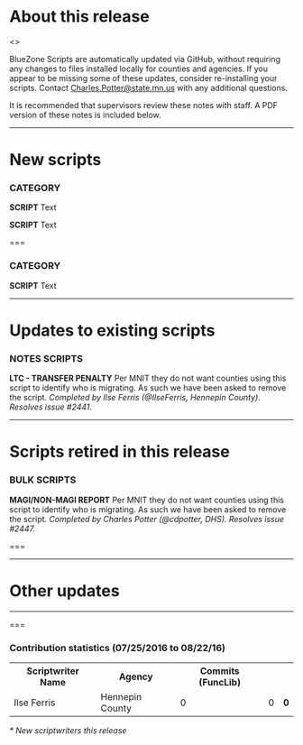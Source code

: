 About this release
===
<<INFO ABOUT THE RELEASE WILL GO HERE>>

BlueZone Scripts are automatically updated via GitHub, without requiring any changes to files installed locally for counties and agencies. If you appear to be missing some of these updates, consider re-installing your scripts. Contact Charles.Potter@state.mn.us with any additional questions.

It is recommended that supervisors review these notes with staff. A PDF version of these notes is included below.

--------------------------------------------------------------------------------------------------------------------------------------------------------------------
New scripts
===
### CATEGORY
**SCRIPT**
Text

**SCRIPT**
Text

===
### CATEGORY
**SCRIPT**
Text

--------------------------------------------------------------------------------------------------------------------------------------------------------------------
Updates to existing scripts
===
### NOTES SCRIPTS
**LTC - TRANSFER PENALTY**
Per MNIT they do not want counties using this script to identify who is migrating. As such we have been asked to remove the script. *Completed by Ilse Ferris (@IlseFerris, Hennepin County). Resolves issue #2441.*

--------------------------------------------------------------------------------------------------------------------------------------------------------------------
Scripts retired in this release
===
### BULK SCRIPTS
**MAGI/NON-MAGI REPORT**
Per MNIT they do not want counties using this script to identify who is migrating. As such we have been asked to remove the script. *Completed by Charles Potter (@cdpotter, DHS). Resolves issue #2447.*

===

--------------------------------------------------------------------------------------------------------------------------------------------------------------------
Other updates
===

--------------------------------------------------------------------------------------------------------------------------------------------------------------------
===
### Contribution statistics (07/25/2016 to 08/22/16)

<table>
    <tr>
        <th>Scriptwriter Name</th>
        <th>Agency</th>
        <th>Commits (FuncLib)</th>
    </tr>
    <tr>
        <td>Ilse Ferris</td>
        <td>Hennepin County</td>
        <td>0</td>
        <td>0</td>
        <td><b>0</b></td>
    </tr>
</table>

<i>* New scriptwriters this release</i>
